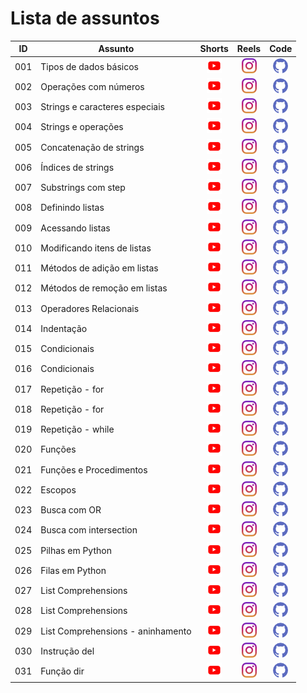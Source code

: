 # Lista de assuntos


|ID|Assunto|Shorts|Reels|Code|
|---|---|:---:|:---:|:---:|
|001|Tipos de dados básicos | [![youtube](img/youtube.png)](https://www.youtube.com/shorts/z2xZJZ6PA2M) | [![instagram](img/instagram.png)](https://www.instagram.com/reel/C0Eu0g9gAxs/) | [![github](img/github.png)](https://github.com/codeshow/one-minute/blob/main/code/one-minute-001.py)|
|002|Operações com números | [![youtube](img/youtube.png)](https://www.youtube.com/shorts/jUQaxG6bhZo) | [![instagram](img/instagram.png)](https://www.instagram.com/p/C0Wut8tAVq3/) | [![github](img/github.png)](https://github.com/codeshow/one-minute/blob/main/code/one-minute-002.py) |
|003|Strings e caracteres especiais | [![youtube](img/youtube.png)](https://www.youtube.com/shorts/Jwx-ugiUNIc) | [![instagram](img/instagram.png)](https://www.instagram.com/p/C0oxOKVAPBk/) | [![github](img/github.png)](https://github.com/codeshow/one-minute/blob/main/code/one-minute-003.py) |
|004|Strings e operações | [![youtube](img/youtube.png)](https://www.youtube.com/shorts/N6wnJDbKwmU) | [![instagram](img/instagram.png)](https://www.instagram.com/p/C06vpWoAiOX) | [![github](img/github.png)](https://github.com/codeshow/one-minute/blob/main/code/one-minute-004.py) |
|005| Concatenação de strings | [![youtube](img/youtube.png)](https://www.youtube.com/shorts/TIUiT1nNuK8) | [![instagram](img/instagram.png)](https://www.instagram.com/reel/C1MuIMgAudu/) | [![github](img/github.png)](https://github.com/codeshow/one-minute/blob/main/code/one-minute-005.py) |
|006| Índices de strings | [![youtube](img/youtube.png)](https://www.youtube.com/shorts/XVJWaLWejC8) | [![instagram](img/instagram.png)](https://www.instagram.com/reel/C1e2vFYAESE/) | [![github](img/github.png)](https://github.com/codeshow/one-minute/blob/main/code/one-minute-006.py) |
|007| Substrings com step | [![youtube](img/youtube.png)](https://www.youtube.com/shorts/3hWRLv7OOvo) | [![instagram](img/instagram.png)](https://www.instagram.com/reel/C1wz2YigDla/) | [![github](img/github.png)](https://github.com/codeshow/one-minute/blob/main/code/one-minute-007.py) |
|008| Definindo listas | [![youtube](img/youtube.png)](https://www.youtube.com/shorts/C--rxKPDoEM) | [![instagram](img/instagram.png)](https://www.instagram.com/p/C2C1y6EAyi0/) | [![github](img/github.png)](https://github.com/codeshow/one-minute/blob/main/code/one-minute-008.py) |
|009| Acessando listas | [![youtube](img/youtube.png)](https://www.youtube.com/shorts/XrEK0jSGrSE) | [![instagram](img/instagram.png)](https://www.instagram.com/reel/C2UsrWkA-dO/) | [![github](img/github.png)](https://github.com/codeshow/one-minute/blob/main/code/one-minute-009.py) |
|010| Modificando itens de listas | [![youtube](img/youtube.png)](https://www.youtube.com/shorts/tK-25YqRX2U) | [![instagram](img/instagram.png)](https://www.instagram.com/reel/C2msUjagwUb/) | [![github](img/github.png)](https://github.com/codeshow/one-minute/blob/main/code/one-minute-010.py) 
|011| Métodos de adição em listas | [![youtube](img/youtube.png)](https://www.youtube.com/shorts/ca1v39A9pCE) | [![instagram](img/instagram.png)](https://www.instagram.com/reel/C24tzJGg-4o/) | [![github](img/github.png)](https://github.com/codeshow/one-minute/blob/main/code/one-minute-011.py)
|012| Métodos de remoção em listas | [![youtube](img/youtube.png)](https://www.youtube.com/shorts/bfSfxpKKbWs) | [![instagram](img/instagram.png)](https://www.instagram.com/reel/C3KvWaUgcz5/) | [![github](img/github.png)](https://github.com/codeshow/one-minute/blob/main/code/one-minute-012.py) 
|013| Operadores Relacionais | [![youtube](img/youtube.png)](https://www.youtube.com/shorts/d5AgA-mlHCY) | [![instagram](img/instagram.png)](https://www.instagram.com/reel/C3cyfz0A_gW/) | [![github](img/github.png)](https://github.com/codeshow/one-minute/blob/main/code/one-minute-013.py)
|014| Indentação | [![youtube](img/youtube.png)](https://www.youtube.com/shorts/3HK3EhutFN4) | [![instagram](img/instagram.png)](https://www.instagram.com/reel/C3uvZcnAImf/) | [![github](img/github.png)](https://github.com/codeshow/one-minute/blob/main/code/one-minute-014.py)
|015| Condicionais | [![youtube](img/youtube.png)](https://www.youtube.com/shorts/rPbqZIdu-ds) | [![instagram](img/instagram.png)](https://www.instagram.com/reel/C4A1W3tgfCG/) | [![github](img/github.png)](https://github.com/codeshow/one-minute/blob/main/code/one-minute-015.py)
|016| Condicionais | [![youtube](img/youtube.png)](https://www.youtube.com/shorts/6HEa_yytf1g) | [![instagram](img/instagram.png)](https://www.instagram.com/reel/C4SzzhGg8hB/) | [![github](img/github.png)](https://github.com/codeshow/one-minute/blob/main/code/one-minute-016.py)
|017| Repetição - for | [![youtube](img/youtube.png)](https://www.youtube.com/shorts/rqNdUMynHMg) | [![instagram](img/instagram.png)](https://www.instagram.com/reel/C4k6MdpAfhY/) | [![github](img/github.png)](https://github.com/codeshow/one-minute/blob/main/code/one-minute-017.py)
|018| Repetição - for | [![youtube](img/youtube.png)](https://www.youtube.com/shorts/dpOqwp0V828) | [![instagram](img/instagram.png)](https://www.instagram.com/reel/C425BlNAmBJ/) | [![github](img/github.png)](https://github.com/codeshow/one-minute/blob/main/code/one-minute-018.py)
|019| Repetição - while | [![youtube](img/youtube.png)](https://www.youtube.com/shorts/kdI27TJW68M) | [![instagram](img/instagram.png)](https://www.instagram.com/reel/C5I6XRjgMcO/) | [![github](img/github.png)](https://github.com/codeshow/one-minute/blob/main/code/one-minute-019.py)
|020| Funções | [![youtube](img/youtube.png)](https://www.youtube.com/shorts/v0owr2G79qI) | [![instagram](img/instagram.png)](https://www.instagram.com/reel/C5a8UoLgJ0K/) | [![github](img/github.png)](https://github.com/codeshow/one-minute/blob/main/code/one-minute-020.py)
|021| Funções e Procedimentos | [![youtube](img/youtube.png)](https://www.youtube.com/shorts/haaI8O-9VeI) | [![instagram](img/instagram.png)](https://www.instagram.com/reel/C5s9sMbALTy/) | [![github](img/github.png)](https://github.com/codeshow/one-minute/blob/main/code/one-minute-021.py)
|022| Escopos | [![youtube](img/youtube.png)](https://www.youtube.com/shorts/m9azTWtikNI) | [![instagram](img/instagram.png)](https://www.instagram.com/reel/C6Q43xMAl9m/) | [![github](img/github.png)](https://github.com/codeshow/one-minute/blob/main/code/one-minute-022.py)
|023| Busca com OR | [![youtube](img/youtube.png)](https://www.youtube.com/shorts/zSoR5TXGEjI) | [![instagram](img/instagram.png)](https://www.instagram.com/reel/C6jTrUQgdPE/) | [![github](img/github.png)](https://github.com/codeshow/one-minute/blob/main/code/one-minute-023.py)
|024| Busca com intersection | [![youtube](img/youtube.png)](https://www.youtube.com/shorts/VS7cSFIeXwk) | [![instagram](img/instagram.png)](https://www.instagram.com/codeshowbr/reel/C9Fe7NKAcQL/) | [![github](img/github.png)](https://github.com/codeshow/one-minute/blob/main/code/one-minute-024.py)
|025| Pilhas em Python | [![youtube](img/youtube.png)](https://www.youtube.com/shorts/cKLrLbI9MFg) | [![instagram](img/instagram.png)](https://www.instagram.com/codeshowbr/reel/C9XflfMAH_2/) | [![github](img/github.png)](https://github.com/codeshow/one-minute/blob/main/code/one-minute-025.py)
|026| Filas em Python | [![youtube](img/youtube.png)](https://www.youtube.com/shorts/_3ZOMAgWpy0) | [![instagram](img/instagram.png)](https://www.instagram.com/codeshowbr/reel/C9paGZuAFTp/) | [![github](img/github.png)](https://github.com/codeshow/one-minute/blob/main/code/one-minute-026.py)
|027| List Comprehensions | [![youtube](img/youtube.png)](https://www.youtube.com/shorts/1cqVUxEX5M4) | [![instagram](img/instagram.png)](https://www.instagram.com/codeshowbr/reel/C97desjgHNh/) | [![github](img/github.png)](https://github.com/codeshow/one-minute/blob/main/code/one-minute-027.py)
|028| List Comprehensions | [![youtube](img/youtube.png)](https://www.youtube.com/shorts/JZQP6aVcqfA) | [![instagram](img/instagram.png)](https://www.instagram.com/codeshowbr/reel/C-NkPQignD2/) | [![github](img/github.png)](https://github.com/codeshow/one-minute/blob/main/code/one-minute-028.py)
|029| List Comprehensions - aninhamento| [![youtube](img/youtube.png)](https://www.youtube.com/shorts/MrNZCFiDvtM) | [![instagram](img/instagram.png)](https://www.instagram.com/codeshowbr/reel/C-fhQSgAhqc/) | [![github](img/github.png)](https://github.com/codeshow/one-minute/blob/main/code/one-minute-029.py)
|030| Instrução del | [![youtube](img/youtube.png)](https://www.youtube.com/shorts/Obqpm0SY4ps) | [![instagram](img/instagram.png)](https://www.instagram.com/codeshowbr/reel/C_DpKOTgIFo/) | [![github](img/github.png)](https://github.com/codeshow/one-minute/blob/main/code/one-minute-030.py)
|031| Função dir | [![youtube](img/youtube.png)](https://www.youtube.com/shorts/fDEodQoDpPc) | [![instagram](img/instagram.png)](https://www.instagram.com/codeshowbr/reel/C_Vqr8ZArm_/) | [![github](img/github.png)](https://github.com/codeshow/one-minute/blob/main/code/one-minute-031.py)